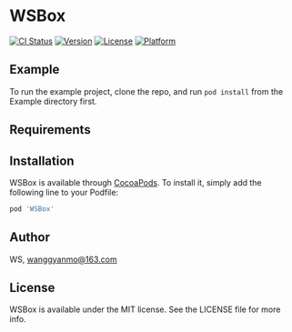 # WSBox

[![CI Status](https://img.shields.io/travis/nlgb/WSBox.svg?style=flat)](https://travis-ci.org/nlgb/WSBox)
[![Version](https://img.shields.io/cocoapods/v/WSBox.svg?style=flat)](https://cocoapods.org/pods/WSBox)
[![License](https://img.shields.io/cocoapods/l/WSBox.svg?style=flat)](https://cocoapods.org/pods/WSBox)
[![Platform](https://img.shields.io/cocoapods/p/WSBox.svg?style=flat)](https://cocoapods.org/pods/WSBox)

## Example

To run the example project, clone the repo, and run `pod install` from the Example directory first.

## Requirements

## Installation

WSBox is available through [CocoaPods](https://cocoapods.org). To install
it, simply add the following line to your Podfile:

```ruby
pod 'WSBox'
```

## Author

WS, wanggyanmo@163.com

## License

WSBox is available under the MIT license. See the LICENSE file for more info.

